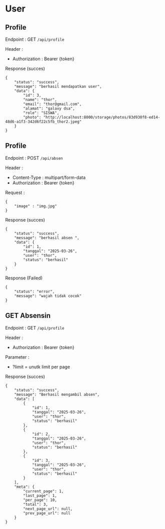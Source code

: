 # User

## Profile

Endpoint : GET ``` /api/profile ```

Header : 

- Authorization : Bearer {token}

Response (succes)
```
{
    "status": "success",
    "message": "berhasil mendapatkan user",
    "data": {
        "id": 3,
        "name": "thor",
        "email": "thor@gmail.com",
        "alamat": "galaxy dsa",
        "role": "SISWA",
        "photo": "http://localhost:8000/storage/photos/83d930f8-ed14-48d6-a1f3-342d6f22c5fb_thor2.jpeg"
    }
}
```

## Profile

Endpoint : POST ``` /api/absen ```

Header : 

- Content-Type : multipart/form-data
- Authorization : Bearer {token}

Request : 
```
{
    "image" : "img.jpg"
}
```

Response (succes)
```
{
    "status": "success",
    "message": "berhasil absen ",
    "data": {
        "id": 1,
        "tanggal": "2025-03-26",
        "user": "thor",
        "status": "berhasil"
    }
}
```
Response (Failed)
```
{
    "status": "error",
    "message": "wajah tidak cocok"
}
```

## GET Absensin 
Endpoint : GET ``` /api/profile ```

Header : 

- Authorization : Bearer {token}

Parameter : 

- ?limit = unutk limit per page

Response (succes)
```
{
    "status": "success",
    "message": "Berhasil mengambil absen",
    "data": [
        {
            "id": 1,
            "tanggal": "2025-03-26",
            "user": "thor",
            "status": "berhasil"
        },
        {
            "id": 2,
            "tanggal": "2025-03-26",
            "user": "thor",
            "status": "berhasil"
        },
        {
            "id": 3,
            "tanggal": "2025-03-26",
            "user": "thor",
            "status": "berhasil"
        }
    ],
    "meta": {
        "current_page": 1,
        "last_page": 1,
        "per_page": 10,
        "total": 3,
        "next_page_url": null,
        "prev_page_url": null
    }
}
